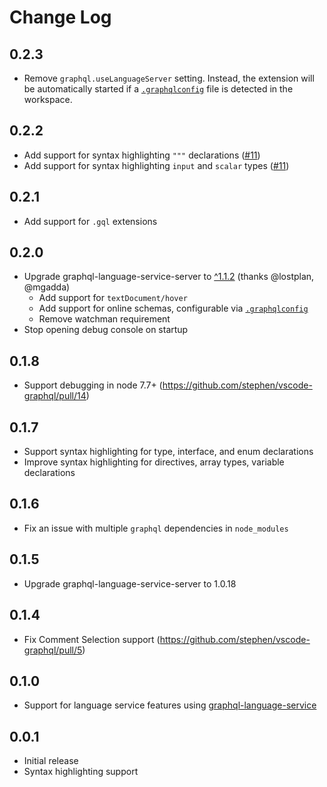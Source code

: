 # Change Log

## 0.2.3
- Remove `graphql.useLanguageServer` setting. Instead, the extension will be automatically started if a [`.graphqlconfig`](https://github.com/graphcool/graphql-config) file is detected in the workspace.

## 0.2.2
- Add support for syntax highlighting `"""` declarations ([#11](https://github.com/stephen/vscode-graphql/issues/11))
- Add support for syntax highlighting `input` and `scalar` types ([#11](https://github.com/stephen/vscode-graphql/issues/11))

## 0.2.1
- Add support for `.gql` extensions

## 0.2.0
- Upgrade graphql-language-service-server to [^1.1.2](https://github.com/stephen/vscode-graphql/pull/19) (thanks @lostplan, @mgadda)
  - Add support for `textDocument/hover`
  - Add support for online schemas, configurable via [`.graphqlconfig`](https://github.com/graphcool/graphql-config)
  - Remove watchman requirement
- Stop opening debug console on startup

## 0.1.8
- Support debugging in node 7.7+ (https://github.com/stephen/vscode-graphql/pull/14)

## 0.1.7
- Support syntax highlighting for type, interface, and enum declarations
- Improve syntax highlighting for directives, array types, variable declarations

## 0.1.6
- Fix an issue with multiple `graphql` dependencies in `node_modules`

## 0.1.5
- Upgrade graphql-language-service-server to 1.0.18

## 0.1.4
- Fix Comment Selection support (https://github.com/stephen/vscode-graphql/pull/5)

## 0.1.0
- Support for language service features using [graphql-language-service](https://github.com/graphql/graphql-language-service/)

## 0.0.1
- Initial release
- Syntax highlighting support

